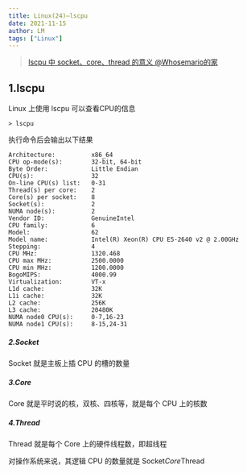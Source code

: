 ```yaml
---
title: Linux(24)—lscpu
date: 2021-11-15
author: LM
tags: ["Linux"]
---
```


> [ lscpu 中 socket、core、thread 的意义 @Whosemario的家](http://whosemario.github.io/2016/05/20/lscpu-cmd)

## 1.lscpu

Linux 上使用 lscpu 可以查看CPU的信息

```
> lscpu
```

执行命令后会输出以下结果

```
Architecture:          x86_64
CPU op-mode(s):        32-bit, 64-bit
Byte Order:            Little Endian
CPU(s):                32
On-line CPU(s) list:   0-31
Thread(s) per core:    2
Core(s) per socket:    8
Socket(s):             2
NUMA node(s):          2
Vendor ID:             GenuineIntel
CPU family:            6
Model:                 62
Model name:            Intel(R) Xeon(R) CPU E5-2640 v2 @ 2.00GHz
Stepping:              4
CPU MHz:               1320.468
CPU max MHz:           2500.0000
CPU min MHz:           1200.0000
BogoMIPS:              4000.99
Virtualization:        VT-x
L1d cache:             32K
L1i cache:             32K
L2 cache:              256K
L3 cache:              20480K
NUMA node0 CPU(s):     0-7,16-23
NUMA node1 CPU(s):     8-15,24-31
```

##### 2.Socket

Socket 就是主板上插 CPU 的槽的数量

##### 3.Core

Core 就是平时说的核，双核、四核等，就是每个 CPU 上的核数

##### 4.Thread

Thread 就是每个 Core 上的硬件线程数，即超线程

对操作系统来说，其逻辑 CPU 的数量就是 Socket*Core*Thread